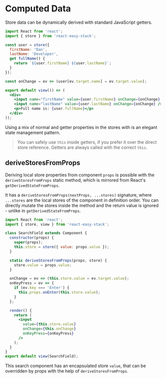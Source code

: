 # Computed Data

Store data can be dynamically derived with standard JavaScript getters.

```jsx
import React from 'react';
import { store } from 'react-easy-stack';

const user = store({
  firstName: 'Dan',
  lastName: 'Developer',
  get fullName() {
    return `${user.firstName} ${user.lastName}`;
  }
});

const onChange = ev => (user[ev.target.name] = ev.target.value);

export default view(() => (
  <div>
    <input name="firstName" value={user.firstName} onChange={onChange} />
    <input name="lastName" value={user.lastName} onChange={onChange} />
    <p>Full name is: {user.fullName}</p>
  </div>
));
```

<div id="getter-demo"></div>

Using a mix of normal and getter properties in the stores with <span id="mutators-link"></span> is an elegant state management pattern.

> You can safely use `this` inside getters, if you prefer it over the direct store reference. Getters are always called with the correct `this`.

## deriveStoresFromProps

Deriving local store properties from component `props` is possible with the `deriveStoresFromProps` static method, which is mirrored from React's `getDerivedStateFromProps`.

It has a `deriveStoresFromProps(nextProps, ...stores)` signature, where `...stores` are the local stores of the component in definition order. You can directly mutate the stores inside the method and the return value is ignored - unlike in `getDerivedStateFromProps`.

```jsx
import React from 'react';
import { store, view } from 'react-easy-stack';

class SearchField extends Component {
  constructor(props) {
    super(props);
    this.store = store({ value: props.value });
  }

  static deriveStoresFromProps(props, store) {
    store.value = props.value;
  }

  onChange = ev => (this.store.value = ev.target.value);
  onKeyPress = ev => {
    if (ev.key === 'Enter') {
      this.props.onEnter(this.store.value);
    }
  };

  render() {
    return (
      <input
        value={this.store.value}
        onChange={this.onChange}
        onKeyPress={onKeyPress}
      />
    );
  }
}
export default view(SearchField);
```

This search component has an encapsulated store `value`, that can be overridden by props with the help of `deriveStoresFromProps`.
